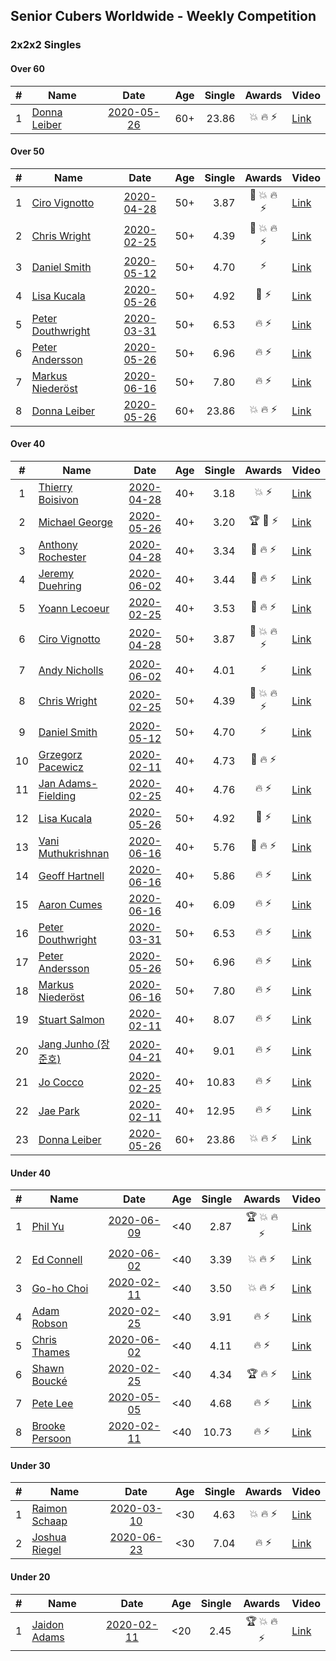 ## Senior Cubers Worldwide - Weekly Competition
### 2x2x2 Singles

#### Over 60

| # | Name | Date | Age | Single | Awards | Video |
| :--: | -- | :--: | :--: | --: | :--: | -- |
| 1 | [Donna Leiber](../../persons/donna_leiber/222.md) | [2020-05-26](2020-05-26.md) | 60+ | 23.86 | 💥 🔥 ⚡ | [Link](https://www.facebook.com/events/688407551989463/permalink/690853598411525/) |

#### Over 50

| # | Name | Date | Age | Single | Awards | Video |
| :--: | -- | :--: | :--: | --: | :--: | -- |
| 1 | [Ciro Vignotto](../../persons/ciro_vignotto/222.md) | [2020-04-28](2020-04-28.md) | 50+ | 3.87 | 🥈 💥 🔥 ⚡ | [Link](https://www.facebook.com/events/535188653858103/permalink/535791083797860/) |
| 2 | [Chris Wright](../../persons/chris_wright/222.md) | [2020-02-25](2020-02-25.md) | 50+ | 4.39 | 🥈 💥 🔥 ⚡ | [Link](https://www.facebook.com/events/2972213492840148/permalink/2980258662035631/) |
| 3 | [Daniel Smith](../../persons/daniel_smith/222.md) | [2020-05-12](2020-05-12.md) | 50+ | 4.70 | ⚡ | [Link](https://www.facebook.com/events/546188069600739/permalink/549592292593650/) |
| 4 | [Lisa Kucala](../../persons/lisa_kucala/222.md) | [2020-05-26](2020-05-26.md) | 50+ | 4.92 | 🥉 ⚡ | [Link](https://www.facebook.com/events/688407551989463/permalink/691370505026501/) |
| 5 | [Peter Douthwright](../../persons/peter_douthwright/222.md) | [2020-03-31](2020-03-31.md) | 50+ | 6.53 | 🔥 ⚡ | [Link](https://www.facebook.com/events/637372103486119/permalink/641080066448656/) |
| 6 | [Peter Andersson](../../persons/peter_andersson/222.md) | [2020-05-26](2020-05-26.md) | 50+ | 6.96 | 🔥 ⚡ | [Link](https://www.facebook.com/events/688407551989463/permalink/690673085096243/) |
| 7 | [Markus Niederöst](../../persons/markus_niederost/222.md) | [2020-06-16](2020-06-16.md) | 50+ | 7.80 | 🔥 ⚡ | [Link](https://www.facebook.com/events/604103587178706/permalink/608554836733581/) |
| 8 | [Donna Leiber](../../persons/donna_leiber/222.md) | [2020-05-26](2020-05-26.md) | 60+ | 23.86 | 💥 🔥 ⚡ | [Link](https://www.facebook.com/events/688407551989463/permalink/690853598411525/) |

#### Over 40

| # | Name | Date | Age | Single | Awards | Video |
| :--: | -- | :--: | :--: | --: | :--: | -- |
| 1 | [Thierry Boisivon](../../persons/thierry_boisivon/222.md) | [2020-04-28](2020-04-28.md) | 40+ | 3.18 | 💥 ⚡ | [Link](https://www.facebook.com/events/535188653858103/permalink/536874390356196/) |
| 2 | [Michael George](../../persons/michael_george/222.md) | [2020-05-26](2020-05-26.md) | 40+ | 3.20 | 🏆 🥇 ⚡ | [Link](https://www.facebook.com/events/688407551989463/permalink/691880678308817/) |
| 3 | [Anthony Rochester](../../persons/anthony_rochester/222.md) | [2020-04-28](2020-04-28.md) | 40+ | 3.34 | 🥉 🔥 ⚡ | [Link](https://www.facebook.com/events/535188653858103/permalink/535220337188268/) |
| 4 | [Jeremy Duehring](../../persons/jeremy_duehring/222.md) | [2020-06-02](2020-06-02.md) | 40+ | 3.44 | 🥈 🔥 ⚡ | [Link](https://www.facebook.com/events/3373950429496747/permalink/3374457722779351/) |
| 5 | [Yoann Lecoeur](../../persons/yoann_lecoeur/222.md) | [2020-02-25](2020-02-25.md) | 40+ | 3.53 | 🥉 🔥 ⚡ | [Link](https://www.facebook.com/events/2972213492840148/permalink/2982133431848154/) |
| 6 | [Ciro Vignotto](../../persons/ciro_vignotto/222.md) | [2020-04-28](2020-04-28.md) | 50+ | 3.87 | 🥈 💥 🔥 ⚡ | [Link](https://www.facebook.com/events/535188653858103/permalink/535791083797860/) |
| 7 | [Andy Nicholls](../../persons/andy_nicholls/222.md) | [2020-06-02](2020-06-02.md) | 40+ | 4.01 | ⚡ | [Link](https://www.facebook.com/events/3373950429496747/permalink/3374555602769563/) |
| 8 | [Chris Wright](../../persons/chris_wright/222.md) | [2020-02-25](2020-02-25.md) | 50+ | 4.39 | 🥈 💥 🔥 ⚡ | [Link](https://www.facebook.com/events/2972213492840148/permalink/2980258662035631/) |
| 9 | [Daniel Smith](../../persons/daniel_smith/222.md) | [2020-05-12](2020-05-12.md) | 50+ | 4.70 | ⚡ | [Link](https://www.facebook.com/events/546188069600739/permalink/549592292593650/) |
| 10 | [Grzegorz Pacewicz](../../persons/grzegorz_pacewicz/222.md) | [2020-02-11](2020-02-11.md) | 40+ | 4.73 | 🥉 🔥 ⚡ | |
| 11 | [Jan Adams-Fielding](../../persons/jan_adams_fielding/222.md) | [2020-02-25](2020-02-25.md) | 40+ | 4.76 | 🔥 ⚡ | [Link](https://www.facebook.com/events/2972213492840148/permalink/2982607318467432/) |
| 12 | [Lisa Kucala](../../persons/lisa_kucala/222.md) | [2020-05-26](2020-05-26.md) | 50+ | 4.92 | 🥉 ⚡ | [Link](https://www.facebook.com/events/688407551989463/permalink/691370505026501/) |
| 13 | [Vani Muthukrishnan](../../persons/vani_muthukrishnan/222.md) | [2020-06-16](2020-06-16.md) | 40+ | 5.76 | 🥉 🔥 ⚡ | [Link](https://www.facebook.com/events/604103587178706/permalink/604854257103639/) |
| 14 | [Geoff Hartnell](../../persons/geoff_hartnell/222.md) | [2020-06-16](2020-06-16.md) | 40+ | 5.86 | 🔥 ⚡ | [Link](https://www.facebook.com/events/604103587178706/permalink/605594297029635/) |
| 15 | [Aaron Cumes](../../persons/aaron_cumes/222.md) | [2020-06-16](2020-06-16.md) | 40+ | 6.09 | 🔥 ⚡ | [Link](https://www.facebook.com/events/604103587178706/permalink/604172153838516/) |
| 16 | [Peter Douthwright](../../persons/peter_douthwright/222.md) | [2020-03-31](2020-03-31.md) | 50+ | 6.53 | 🔥 ⚡ | [Link](https://www.facebook.com/events/637372103486119/permalink/641080066448656/) |
| 17 | [Peter Andersson](../../persons/peter_andersson/222.md) | [2020-05-26](2020-05-26.md) | 50+ | 6.96 | 🔥 ⚡ | [Link](https://www.facebook.com/events/688407551989463/permalink/690673085096243/) |
| 18 | [Markus Niederöst](../../persons/markus_niederost/222.md) | [2020-06-16](2020-06-16.md) | 50+ | 7.80 | 🔥 ⚡ | [Link](https://www.facebook.com/events/604103587178706/permalink/608554836733581/) |
| 19 | [Stuart Salmon](../../persons/stuart_salmon/222.md) | [2020-02-11](2020-02-11.md) | 40+ | 8.07 | 🔥 ⚡ | [Link](https://www.facebook.com/events/176704156956327/permalink/181182663175143/) |
| 20 | [Jang Junho (장준호)](../../persons/jang_junho/222.md) | [2020-04-21](2020-04-21.md) | 40+ | 9.01 | 🔥 ⚡ | [Link](https://www.facebook.com/events/880278499062375/permalink/884489028641322/) |
| 21 | [Jo Cocco](../../persons/jo_cocco/222.md) | [2020-02-25](2020-02-25.md) | 40+ | 10.83 | 🔥 ⚡ | [Link](https://www.facebook.com/events/2972213492840148/permalink/2981767918551372/) |
| 22 | [Jae Park](../../persons/jae_park/222.md) | [2020-02-11](2020-02-11.md) | 40+ | 12.95 | 🔥 ⚡ | [Link](https://www.facebook.com/events/176704156956327/permalink/177449880215088/) |
| 23 | [Donna Leiber](../../persons/donna_leiber/222.md) | [2020-05-26](2020-05-26.md) | 60+ | 23.86 | 💥 🔥 ⚡ | [Link](https://www.facebook.com/events/688407551989463/permalink/690853598411525/) |

#### Under 40

| # | Name | Date | Age | Single | Awards | Video |
| :--: | -- | :--: | :--: | --: | :--: | -- |
| 1 | [Phil Yu](../../persons/phil_yu/222.md) | [2020-06-09](2020-06-09.md) | <40 | 2.87 | 🏆 💥 🔥 ⚡ | [Link](https://www.facebook.com/events/903549840109576/permalink/904458400018720/) |
| 2 | [Ed Connell](../../persons/ed_connell/222.md) | [2020-06-02](2020-06-02.md) | <40 | 3.39 | 💥 🔥 ⚡ | [Link](https://www.facebook.com/events/3373950429496747/permalink/3381586012066522/) |
| 3 | [Go-ho Choi](../../persons/go_ho_choi/222.md) | [2020-02-11](2020-02-11.md) | <40 | 3.50 | 💥 🔥 ⚡ | [Link](https://www.facebook.com/events/176704156956327/permalink/178287783464631/) |
| 4 | [Adam Robson](../../persons/adam_robson/222.md) | [2020-02-25](2020-02-25.md) | <40 | 3.91 | 🔥 ⚡ | [Link](https://www.facebook.com/events/2972213492840148/permalink/2979462932115204/) |
| 5 | [Chris Thames](../../persons/chris_thames/222.md) | [2020-06-02](2020-06-02.md) | <40 | 4.11 | 🔥 ⚡ | [Link](https://www.facebook.com/events/3373950429496747/permalink/3377868829104907/) |
| 6 | [Shawn Boucké](../../persons/shawn_boucke/222.md) | [2020-02-25](2020-02-25.md) | <40 | 4.34 | 🏆 🔥 ⚡ | [Link](https://www.facebook.com/events/2972213492840148/permalink/2975010722560425/) |
| 7 | [Pete Lee](../../persons/pete_lee/222.md) | [2020-05-05](2020-05-05.md) | <40 | 4.68 | 🔥 ⚡ | [Link](https://www.facebook.com/events/3313106775587396/permalink/3316052955292778/) |
| 8 | [Brooke Persoon](../../persons/brooke_persoon/222.md) | [2020-02-11](2020-02-11.md) | <40 | 10.73 | 🔥 ⚡ | [Link](https://www.facebook.com/events/176704156956327/permalink/181292296497513/) |

#### Under 30

| # | Name | Date | Age | Single | Awards | Video |
| :--: | -- | :--: | :--: | --: | :--: | -- |
| 1 | [Raimon Schaap](../../persons/raimon_schaap/222.md) | [2020-03-10](2020-03-10.md) | <30 | 4.63 | 💥 🔥 ⚡ | [Link](https://www.facebook.com/events/654143022005686/permalink/657641461655842/) |
| 2 | [Joshua Riegel](../../persons/joshua_riegel/222.md) | [2020-06-23](2020-06-23.md) | <30 | 7.04 | 🔥 ⚡ | [Link](https://www.facebook.com/events/722150235200875/permalink/725673131515252/) |

#### Under 20

| # | Name | Date | Age | Single | Awards | Video |
| :--: | -- | :--: | :--: | --: | :--: | -- |
| 1 | [Jaidon Adams](../../persons/jaidon_adams/222.md) | [2020-02-11](2020-02-11.md) | <20 | 2.45 | 🏆 💥 🔥 ⚡ | [Link](https://www.facebook.com/events/176704156956327/permalink/180633799896696/) |


<!-- Global site tag (gtag.js) - Google Analytics -->
<script async src="https://www.googletagmanager.com/gtag/js?id=UA-86348435-3"></script>
<script>window.dataLayer = window.dataLayer || []; function gtag() {dataLayer.push(arguments);} gtag('js', new Date()); gtag('config', 'UA-86348435-3');</script>
